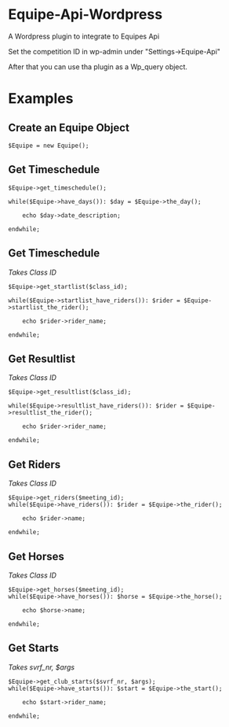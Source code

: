 Equipe-Api-Wordpress
====================

A Wordpress plugin to integrate to Equipes Api

Set the competition ID in wp-admin under "Settings->Equipe-Api"

After that you can use tha plugin as a Wp_query object.

Examples
====================

Create an Equipe Object
--------------

	$Equipe = new Equipe();


Get Timeschedule
--------------

	$Equipe->get_timeschedule();

	while($Equipe->have_days()): $day = $Equipe->the_day();

    	echo $day->date_description;

	endwhile;


Get Timeschedule
--------------
*Takes Class ID*

	$Equipe->get_startlist($class_id);

	while($Equipe->startlist_have_riders()): $rider = $Equipe->startlist_the_rider();

    	echo $rider->rider_name;

	endwhile;



Get Resultlist
--------------
*Takes Class ID*

	$Equipe->get_resultlist($class_id);

	while($Equipe->resultlist_have_riders()): $rider = $Equipe->resultlist_the_rider();

    	echo $rider->rider_name;

	endwhile;


Get Riders
--------------
*Takes Class ID*

	$Equipe->get_riders($meeting_id);
	while($Equipe->have_riders()): $rider = $Equipe->the_rider();

    	echo $rider->name;

	endwhile;


Get Horses
--------------
*Takes Class ID*

	$Equipe->get_horses($meeting_id);
	while($Equipe->have_horses()): $horse = $Equipe->the_horse();

    	echo $horse->name;

	endwhile;


Get Starts 
--------------
*Takes svrf_nr, $args*

	$Equipe->get_club_starts($svrf_nr, $args);
	while($Equipe->have_starts()): $start = $Equipe->the_start();

    	echo $start->rider_name;

	endwhile;
